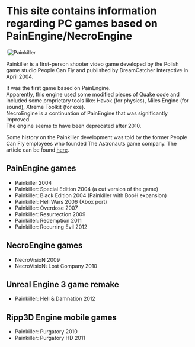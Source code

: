 # This site contains information regarding PC games based on PainEngine/NecroEngine

!![Painkiller](../pkdocs/img/index/pk02.jpg "Heaven's Got a Hitman")

Painkiller is a first-person shooter video game developed by the Polish game studio People Can Fly and published by DreamCatcher Interactive in April 2004.

It was the first game based on PainEngine.<br>
Apparently, this engine used some modified pieces of Quake code and included some proprietary tools like:
Havok (for physics), Miles Engine (for sound), Xtreme Toolkit (for exe).<br>
NecroEngine is a continuation of PainEngine that was significantly improved.<br>
The engine seems to have been deprecated after 2010.

Some history on the Painkiller development was told by the former People Can Fly employees who founded The Astronauts game company. The article can be found [here](https://www.theastronauts.com/2014/08/ten-things-didnt-know-painkiller/).

## PainEngine games
* Painkiller 2004
* Painkiller: Special Edition 2004 (a cut version of the game)
* Painkiller: Black Edition 2004 (Painkiller with BooH expansion)
* Painkiller: Hell Wars 2006 (Xbox port)
* Painkiller: Overdose 2007
* Painkiller: Resurrection 2009
* Painkiller: Redemption 2011
* Painkiller: Recurring Evil 2012

## NecroEngine games
* NecroVisioN 2009
* NecroVisioN: Lost Company 2010

## Unreal Engine 3 game remake
* Painkiller: Hell & Damnation 2012

## Ripp3D Engine mobile games
* Painkiller: Purgatory 2010
* Painkiller: Purgatory HD 2011